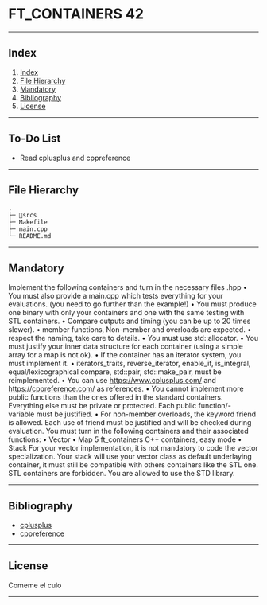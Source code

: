 # FT_CONTAINERS 42
---
## Index
1. [Index](#index)
2. [File Hierarchy ](#file-hierarchy-)
3. [Mandatory ](#mandatory-)
4. [Bibliography ](#bibliography-)
5. [License](#license)
---
## To-Do List <a name="todo"></a>

- Read cplusplus and cppreference
---
## File Hierarchy <a name="files"></a>
```
.
├─ 📁srcs
├─ Makefile
├─ main.cpp
└─ README.md
```
---
##  Mandatory <a name="mandatory"></a>

Implement the following containers and turn in the necessary files <container>.hpp
• You must also provide a main.cpp which tests everything for your evaluations. (you
need to go further than the example!)
• You must produce one binary with only your containers and one with the same
testing with STL containers.
• Compare outputs and timing (you can be up to 20 times slower).
• member functions, Non-member and overloads are expected.
• respect the naming, take care to details.
• You must use std::allocator.
• You must justify your inner data structure for each container (using a simple array
for a map is not ok).
• If the container has an iterator system, you must implement it.
• iterators_traits, reverse_iterator, enable_if, is_integral, equal/lexicographical compare, std::pair, std::make_pair, must be reimplemented.
• You can use https://www.cplusplus.com/ and https://cppreference.com/ as
references.
• You cannot implement more public functions than the ones offered in the standard
containers. Everything else must be private or protected. Each public function/-
variable must be justified.
• For non-member overloads, the keyword friend is allowed. Each use of friend
must be justified and will be checked during evaluation.
You must turn in the following containers and their associated functions:
• Vector
• Map
5
ft_containers C++ containers, easy mode
• Stack
For your vector implementation, it is not mandatory to code the vector<bool> specialization.
Your stack will use your vector class as default underlaying container, it must still be
compatible with others containers like the STL one.
STL containers are forbidden.
You are allowed to use the STD library.

---
## Bibliography <a name="biblio"></a>
- [cplusplus][cplusplus]
- [cppreference][cppreference]

---
## License <a name="license"></a>

Comeme el culo

---
[//]: #
  [Test]: <localhost:8080>
  [cplusplus]: <https://www.cplusplus.com/>
  [cppreference]: <https://cppreference.com/>
